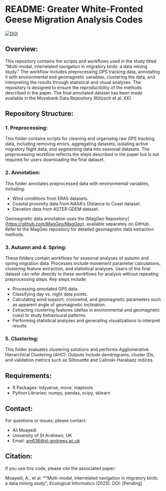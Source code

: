 # README: Greater White-Fronted Geese Migration Analysis Codes
[![DOI](https://zenodo.org/badge/DOI/10.5281/zenodo.15358009.svg)](https://doi.org/10.5281/zenodo.15358009)

## Overview:
This repository contains the scripts and workflows used in the study titled "Multi-modal, interrelated navigation in migratory birds: a data mining study." The workflow includes preprocessing GPS tracking data, annotating it with environmental and geomagnetic variables, clustering the data, and interpreting the results through statistical and visual analyses. The repository is designed to ensure the reproducibility of the methods described in the paper. The final annotated dataset has been made available in the Movebank Data Repository (Kölzsch et al. XX). 

## Repository Structure:
### 1. Preprocessing:
This folder contains scripts for cleaning and organising raw GPS tracking data, including removing errors, aggregating datasets, isolating active migratory flight data, and segmenting data into seasonal datasets. The preprocessing workflow reflects the steps described in the paper but is not required for users downloading the final dataset.

### 2. Annotation:
This folder annotates preprocessed data with environmental variables, including:
- Wind conditions from ERA5 datasets.
- Coastal proximity data from NASA's Distance to Coast dataset.
- Elevation data from ASTER GDEM dataset.

Geomagnetic data annotation uses the [MagGeo Repository] (https://github.com/MagGeo/MagGeo), available separately on GitHub. Refer to the MagGeo repository for detailed geomagnetic data extraction methods.

### 3. Autumn and 4. Spring:
These folders contain workflows for seasonal analyses of autumn and spring migration data. Processes include movement parameter calculations, clustering feature extraction, and statistical analyses. Users of the final dataset can refer directly to these workflows for analysis without repeating preprocessing steps.
Key steps include:
- Processing annotated GPS data.
- Classifying day vs. night data points.
- Calculating wind support, crosswind, and geomagnetic parameters such as apparent angle of geomagnetic inclination.
- Extracting clustering features (deltas in environmental and geomagnetic cues) to study behavioural patterns.
- Performing statistical analyses and generating visualizations to interpret results.

### 5. Clustering:
This folder evaluates clustering solutions and performs Agglomerative Hierarchical Clustering (AHC). Outputs include dendrograms, cluster IDs, and validation metrics such as Silhouette and Calinski-Harabasz indices.

## Requirements:
- R Packages: tidyverse, move, maptools
- Python Libraries: numpy, pandas, scipy, sklearn

## Contact:
For questions or issues, please contact:
- Ali Moayedi
- University of St Andrews, UK
- Email: am636@st-andrews.ac.uk


## Citation:
If you use this code, please cite the associated paper:  

Moayedi, A., et al. *"Multi-modal, interrelated navigation in migratory birds: a data mining study", Ecological Informatics (2025). DOI: [Pending]  

